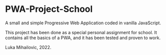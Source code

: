 # PWA-Project-School
A small and simple Progressive Web Application coded in vanilla JavaScript.

This project has been done as a special personal assignment for school.
It contains all the basics of a PWA, and it has been tested and proven to work.

Luka Mihailovic, 2022.
